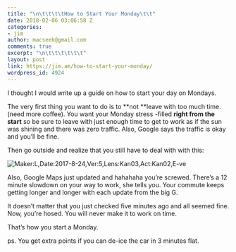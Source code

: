 ```yaml
---
title: "\n\t\t\t\tHow to Start Your Monday\t\t"
date: 2018-02-06 03:06:58 Z
categories:
- jim
author: macseek@gmail.com
comments: true
excerpt: "\n\t\t\t\t\t\t"
layout: post
link: https://jim.am/how-to-start-your-monday/
wordpress_id: 4924
---
```


I thought I would write up a guide on how to start your day on Mondays.




The very first thing you want to do is to **not **leave with too much time. (need more coffee). You want your Monday stress -filled **right from the start** so be sure to leave with just enough time to get to work as if the sun was shining and there was zero traffic. Also, Google says the traffic is okay and you’ll be fine.




Then go outside and realize that you still have to deal with with this:


![Maker:L,Date:2017-8-24,Ver:5,Lens:Kan03,Act:Kan02,E-ve](http://jim.am/wp-content/uploads/2018/02/IMG_20180113_073623.jpg)


Also, Google Maps just updated and hahahaha you’re screwed. There’s a 12 minute slowdown on your way to work, she tells you. Your commute keeps getting longer and longer with each update from the big G.




It doesn’t matter that you just checked five minutes ago and all seemed fine. Now, you’re hosed. You will never make it to work on time.




That’s how you start a Monday.




ps. You get extra points if you can de-ice the car in 3 minutes flat.


		
